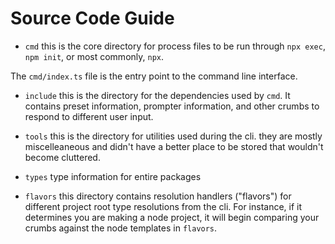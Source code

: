 # Source Code Guide

- `cmd`
this is the core directory for process files to be run through `npx exec`, `npm init`, or most commonly, `npx`.

The `cmd/index.ts` file is the entry point to the command line interface.


- `include`
this is the directory for the dependencies used by `cmd`. It contains preset information, prompter information, and other crumbs to respond to different user input.

- `tools`
this is the directory for utilities used during the cli. they are mostly miscelleaneous and didn't have a better place to be stored that wouldn't become cluttered.

- `types`
type information for entire packages

- `flavors`
this directory contains resolution handlers ("flavors") for different project root type resolutions from the cli. For instance, if it determines you are making a node project, it will begin comparing your crumbs against the node templates in `flavors`.
